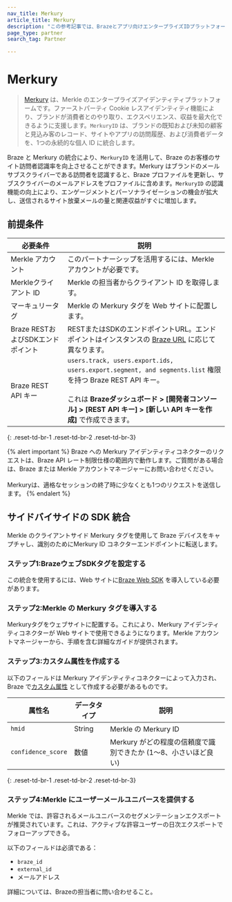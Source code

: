 ```yaml
---
nav_title: Merkury
article_title: Merkury
description: "この参考記事では、Brazeとアプリ向けエンタープライズIDプラットフォームであるMerkuryのパートナーシップについて概説している。Brazeの顧客は、`MerkuryID`を活用してサイト訪問者の認識率を高めることができる。"
page_type: partner
search_tag: Partner

---
```


# Merkury

> [Merkury](https://merkury.merkleinc.com/) は、Merkle のエンタープライズアイデンティティプラットフォームです。ファーストパーティ Cookie レスアイデンティティ機能により、ブランドが消費者とのやり取り、エクスペリエンス、収益を最大化できるように支援します。`MerkuryID` は、ブランドの既知および未知の顧客と見込み客のレコード、サイトやアプリの訪問履歴、および消費者データを、1つの永続的な個人 ID に統合します。

Braze と Merkury の統合により、`MerkuryID` を活用して、Braze のお客様のサイト訪問者認識率を向上させることができます。Merkury はブランドのメールサブスクライバーである訪問者を認識すると、Braze プロファイルを更新し、サブスクライバーのメールアドレスをプロファイルに含めます。`MerkuryID` の認識機能の向上により、エンゲージメントとパーソナライゼーションの機会が拡大し、送信されるサイト放棄メールの量と関連収益がすぐに増加します。 

## 前提条件

| 必要条件 | 説明 |
| --- | --- |
| Merkle アカウント | このパートナーシップを活用するには、Merkle アカウントが必要です。 |
| Merkleクライアント ID | Merkle の担当者からクライアント ID を取得します。 |
| マーキュリータグ | Merkle の Merkury タグを Web サイトに配置します。 |
| Braze RESTおよびSDKエンドポイント | RESTまたはSDKのエンドポイントURL。エンドポイントはインスタンスの [Braze URL]({{site.baseurl}}/api/basics/#endpoints) に応じて異なります。 |
| Braze REST API キー | `users.track, users.export.ids, users.export.segment, and segments.list` 権限を持つ Braze REST API キー。<br><br>これは **Brazeダッシュボード > \[開発者コンソール] > \[REST API キー] > \[新しい API キーを作成]** で作成できます。 |
{: .reset-td-br-1 .reset-td-br-2 .reset-td-br-3}

{% alert important %}
Braze への Merkury アイデンティティコネクターのリクエストは、Braze API レート制限仕様の範囲内で動作します。ご質問がある場合は、Braze または Merkle アカウントマネージャーにお問い合わせください。<br><br>Merkuryは、適格なセッションの終了時に少なくとも1つのリクエストを送信します。
{% endalert %}

## サイドバイサイドの SDK 統合

Merkle のクライアントサイド Merkury タグを使用して Braze デバイスをキャプチャし、識別のためにMerkury ID コネクターエンドポイントに転送します。

### ステップ1:BrazeウェブSDKタグを設定する

この統合を使用するには、Web サイトに[Braze Web SDK]({{site.baseurl}}/developer_guide/platform_integration_guides/web/initial_sdk_setup/#install-gtm) を導入している必要があります。

### ステップ2:Merkle の Merkury タグを導入する

Merkuryタグをウェブサイトに配置する。これにより、Merkury アイデンティティコネクターが Web サイトで使用できるようになります。Merkle アカウントマネージャーから、手順を含む詳細なガイドが提供されます。

### ステップ3:カスタム属性を作成する

以下のフィールドは Merkury アイデンティティコネクターによって入力され、Braze で[カスタム属性]({{site.baseurl}}/user_guide/data_and_analytics/custom_data/custom_attributes#custom-attributes) として作成する必要があるものです。

| 属性名 | データタイプ | 説明 |
| --- | --- | --- |
| `hmid` | String | Merkle の Merkury ID |
| `confidence_score` | 数値 | Merkury がどの程度の信頼度で識別できたか (1～8、小さいほど良い) |
{: .reset-td-br-1 .reset-td-br-2 .reset-td-br-3}

### ステップ4:Merkle にユーザーメールユニバースを提供する

Merkle では、許容されるメールユニバースのセグメンテーションエクスポートが推奨されています。これは、アクティブな許容ユーザーの日次エクスポートでフォローアップできる。

以下のフィールドは必須である：

- `braze_id`
- `external_id`
- メールアドレス

詳細については、Brazeの担当者に問い合わせること。